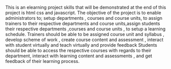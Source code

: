 This is an elearning project
skills that will be demonstrated at the end of this project is html css and javascript.
The objective of the project is to enable administrators to; setup departments , courses and course units, to assign trainers to their respective departments and course units,assign students their respective departments ,courses and course units , to setup a learning schedule.
Trainers should be able to be assigned course unit  and syllabus , develop scheme of work , create course content and assessment , interact with student virtually and teach virtually and provide feedback
Students should be able to access the respective courses with regards to their department, interact with learning content and assessments , and get feedback of their learning process.